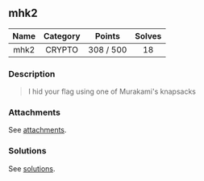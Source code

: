 ## mhk2

|  Name  |  Category  |  Points  |  Solves  |
| :----: | :----: | :----: | :----: |
|  mhk2  |  CRYPTO  |  308 / 500  |  18  |

### Description
> I hid your flag using one of Murakami's knapsacks

### Attachments
See [attachments](https://github.com/roadicing/ctf-writeups/tree/main/2023/googlectf/mhk2/attachments).

### Solutions
See [solutions](https://github.com/roadicing/ctf-writeups/tree/main/2023/googlectf/mhk2/solutions).
